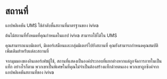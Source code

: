 # สถานที่

แอปพลิเคชัน UMS ใช้ลำดับชั้นสถานที่มาตรฐานของ iviva

ต้นไม้สถานที่ทั้งหมดที่คุณกำหนดในแอป iviva สามารถใช้ได้ใน UMS



คุณสามารถแนบมิเตอร์, มิเตอร์เสมือนและกลุ่มมิเตอร์ไปยังสถานที่ คุณยังสามารถกำหนดคุณสมบัติเพิ่มเติมสำหรับแต่ละสถานที่

จากมุมมองของอินเตอร์เฟซผู้ใช้, สถานที่แสดงเป็นองค์ประกอบที่แยกต่างหากแต่ถูกจัดการภายในเป็นแท็ก อย่างไรก็ตาม พวกเขาเป็นพิเศษในที่คุณไม่จำเป็นต้องสร้างแท็กด้วยตนเอง พวกเขาถูกซิงค์จากแอปพลิเคชันสถานที่ของ iviva